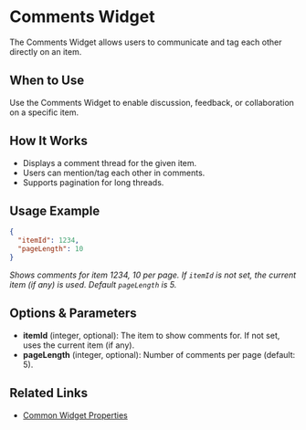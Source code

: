 # Comments Widget

The Comments Widget allows users to communicate and tag each other directly on an item.

## When to Use
Use the Comments Widget to enable discussion, feedback, or collaboration on a specific item.

## How It Works
- Displays a comment thread for the given item.
- Users can mention/tag each other in comments.
- Supports pagination for long threads.

## Usage Example
```json
{
  "itemId": 1234,
  "pageLength": 10
}
```
*Shows comments for item 1234, 10 per page. If `itemId` is not set, the current item (if any) is used. Default `pageLength` is 5.*

## Options & Parameters
- **itemId** (integer, optional): The item to show comments for. If not set, uses the current item (if any).
- **pageLength** (integer, optional): Number of comments per page (default: 5).

## Related Links
- [Common Widget Properties](/docs/modules/widgets/common-properties.md)
